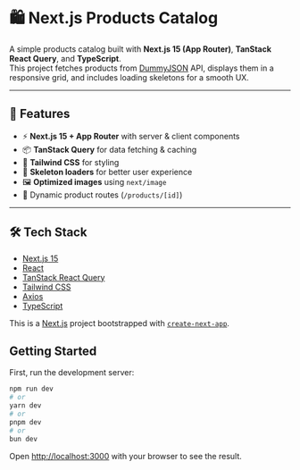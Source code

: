 # 🛍️ Next.js Products Catalog

A simple products catalog built with **Next.js 15 (App Router)**, **TanStack React Query**, and **TypeScript**.  
This project fetches products from [DummyJSON](https://dummyjson.com) API, displays them in a responsive grid, and includes loading skeletons for a smooth UX.

---

## 🚀 Features

- ⚡ **Next.js 15 + App Router** with server & client components
- 📦 **TanStack Query** for data fetching & caching
- 🎨 **Tailwind CSS** for styling
- 🔄 **Skeleton loaders** for better user experience
- 🖼️ **Optimized images** using `next/image`
- 🔗 Dynamic product routes (`/products/[id]`)

---

## 🛠️ Tech Stack

- [Next.js 15](https://nextjs.org/)
- [React](https://react.dev/)
- [TanStack React Query](https://tanstack.com/query)
- [Tailwind CSS](https://tailwindcss.com/)
- [Axios](https://axios-http.com/)
- [TypeScript](https://www.typescriptlang.org/)

This is a [Next.js](https://nextjs.org) project bootstrapped with [`create-next-app`](https://nextjs.org/docs/app/api-reference/cli/create-next-app).

## Getting Started

First, run the development server:

```bash
npm run dev
# or
yarn dev
# or
pnpm dev
# or
bun dev
```

Open [http://localhost:3000](http://localhost:3000) with your browser to see the result.
